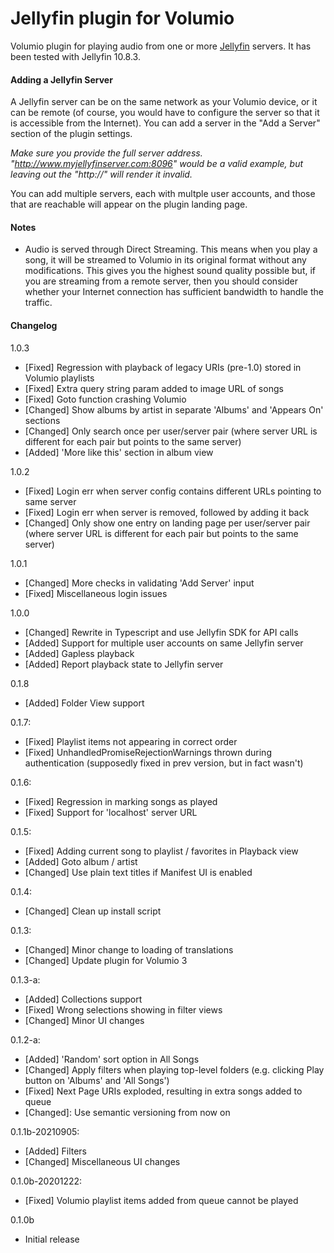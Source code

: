 # Jellyfin plugin for Volumio

Volumio plugin for playing audio from one or more [Jellyfin](https://jellyfin.org/) servers. It has been tested with Jellyfin 10.8.3.

#### Adding a Jellyfin Server

A Jellyfin server can be on the same network as your Volumio device, or it can be remote (of course, you would have to configure the server so that it is accessible from the Internet). You can add a server in the "Add a Server" section of the plugin settings.


*Make sure you provide the full server address. "http://www.myjellyfinserver.com:8096" would be a valid example, but leaving out the "http://" will render it invalid.*

You can add multiple servers, each with multple user accounts, and those that are reachable will appear on the plugin landing page.

#### Notes

- Audio is served through Direct Streaming. This means when you play a song, it will be streamed to Volumio in its original format without any modifications. This gives you the highest sound quality possible but, if you are streaming from a remote server, then you should consider whether your Internet connection has sufficient bandwidth to handle the traffic.

#### Changelog

1.0.3
- [Fixed] Regression with playback of legacy URIs (pre-1.0) stored in Volumio playlists
- [Fixed] Extra query string param added to image URL of songs
- [Fixed] Goto function crashing Volumio
- [Changed] Show albums by artist in separate 'Albums' and 'Appears On' sections
- [Changed] Only search once per user/server pair (where server URL is different for each pair but points to the same server)
- [Added] 'More like this' section in album view

1.0.2
- [Fixed] Login err when server config contains different URLs pointing to same server
- [Fixed] Login err when server is removed, followed by adding it back
- [Changed] Only show one entry on landing page per user/server pair (where server URL is different for each pair but points to the same server)

1.0.1
- [Changed] More checks in validating 'Add Server' input
- [Fixed] Miscellaneous login issues

1.0.0
- [Changed] Rewrite in Typescript and use Jellyfin SDK for API calls
- [Added] Support for multiple user accounts on same Jellyfin server
- [Added] Gapless playback
- [Added] Report playback state to Jellyfin server

0.1.8
- [Added] Folder View support

0.1.7:
- [Fixed] Playlist items not appearing in correct order
- [Fixed] UnhandledPromiseRejectionWarnings thrown during authentication (supposedly fixed in prev version, but in fact wasn't)

0.1.6:
- [Fixed] Regression in marking songs as played
- [Fixed] Support for 'localhost' server URL

0.1.5:
- [Fixed] Adding current song to playlist / favorites in Playback view
- [Added] Goto album / artist
- [Changed] Use plain text titles if Manifest UI is enabled

0.1.4:
- [Changed] Clean up install script

0.1.3:
- [Changed] Minor change to loading of translations
- [Changed] Update plugin for Volumio 3

0.1.3-a:
- [Added] Collections support
- [Fixed] Wrong selections showing in filter views
- [Changed] Minor UI changes

0.1.2-a:
- [Added] 'Random' sort option in All Songs
- [Changed] Apply filters when playing top-level folders (e.g. clicking Play button on 'Albums' and 'All Songs')
- [Fixed] Next Page URIs exploded, resulting in extra songs added to queue
- [Changed]: Use semantic versioning from now on

0.1.1b-20210905:
- [Added] Filters
- [Changed] Miscellaneous UI changes

0.1.0b-20201222:
- [Fixed] Volumio playlist items added from queue cannot be played

0.1.0b
- Initial release
